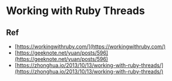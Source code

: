 # Working with Ruby Threads

## Ref

* [https://workingwithruby.com/](https://workingwithruby.com/)
* [https://geeknote.net/yuan/posts/596](https://geeknote.net/yuan/posts/596)
* [https://zhonghua.io/2013/10/13/working-with-ruby-threads/](https://zhonghua.io/2013/10/13/working-with-ruby-threads/)